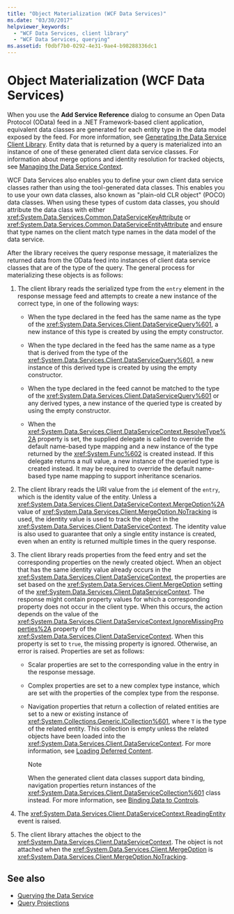 ```yaml
---
title: "Object Materialization (WCF Data Services)"
ms.date: "03/30/2017"
helpviewer_keywords:
  - "WCF Data Services, client library"
  - "WCF Data Services, querying"
ms.assetid: f0dbf7b0-0292-4e31-9ae4-b98288336dc1
---
```

# Object Materialization (WCF Data Services)

When you use the **Add Service Reference** dialog to consume an Open Data Protocol (OData) feed in a .NET Framework-based client application, equivalent data classes are generated for each entity type in the data model exposed by the feed. For more information, see [Generating the Data Service Client Library](generating-the-data-service-client-library-wcf-data-services.md). Entity data that is returned by a query is materialized into an instance of one of these generated client data service classes. For information about merge options and identity resolution for tracked objects, see [Managing the Data Service Context](managing-the-data-service-context-wcf-data-services.md).

WCF Data Services also enables you to define your own client data service classes rather than using the tool-generated data classes. This enables you to use your own data classes, also known as "plain-old CLR object" (POCO) data classes. When using these types of custom data classes, you should attribute the data class with either <xref:System.Data.Services.Common.DataServiceKeyAttribute> or <xref:System.Data.Services.Common.DataServiceEntityAttribute> and ensure that type names on the client match type names in the data model of the data service.

After the library receives the query response message, it materializes the returned data from the OData feed into instances of client data service classes that are of the type of the query. The general process for materializing these objects is as follows:

1. The client library reads the serialized type from the `entry` element in the response message feed and attempts to create a new instance of the correct type, in one of the following ways:

    - When the type declared in the feed has the same name as the type of the <xref:System.Data.Services.Client.DataServiceQuery%601>, a new instance of this type is created by using the empty constructor.

    - When the type declared in the feed has the same name as a type that is derived from the type of the <xref:System.Data.Services.Client.DataServiceQuery%601>, a new instance of this derived type is created by using the empty constructor.

    - When the type declared in the feed cannot be matched to the type of the <xref:System.Data.Services.Client.DataServiceQuery%601> or any derived types, a new instance of the queried type is created by using the empty constructor.

    - When the <xref:System.Data.Services.Client.DataServiceContext.ResolveType%2A> property is set, the supplied delegate is called to override the default name-based type mapping and a new instance of the type returned by the <xref:System.Func%602> is created instead. If this delegate returns a null value, a new instance of the queried type is created instead. It may be required to override the default name-based type name mapping to support inheritance scenarios.

2. The client library reads the URI value from the `id` element of the `entry`, which is the identity value of the entity. Unless a <xref:System.Data.Services.Client.DataServiceContext.MergeOption%2A> value of <xref:System.Data.Services.Client.MergeOption.NoTracking> is used, the identity value is used to track the object in the <xref:System.Data.Services.Client.DataServiceContext>. The identity value is also used to guarantee that only a single entity instance is created, even when an entity is returned multiple times in the query response.

3. The client library reads properties from the feed entry and set the corresponding properties on the newly created object. When an object that has the same identity value already occurs in the <xref:System.Data.Services.Client.DataServiceContext>, the properties are set based on the <xref:System.Data.Services.Client.MergeOption> setting of the <xref:System.Data.Services.Client.DataServiceContext>. The response might contain property values for which a corresponding property does not occur in the client type. When this occurs, the action depends on the value of the <xref:System.Data.Services.Client.DataServiceContext.IgnoreMissingProperties%2A> property of the <xref:System.Data.Services.Client.DataServiceContext>. When this property is set to `true`, the missing property is ignored. Otherwise, an error is raised. Properties are set as follows:

    - Scalar properties are set to the corresponding value in the entry in the response message.

    - Complex properties are set to a new complex type instance, which are set with the properties of the complex type from the response.

    - Navigation properties that return a collection of related entities are set to a new or existing instance of <xref:System.Collections.Generic.ICollection%601>, where `T` is the type of the related entity. This collection is empty unless the related objects have been loaded into the <xref:System.Data.Services.Client.DataServiceContext>. For more information, see [Loading Deferred Content](loading-deferred-content-wcf-data-services.md).

      > [!NOTE]
      > When the generated client data classes support data binding, navigation properties return instances of the <xref:System.Data.Services.Client.DataServiceCollection%601> class instead. For more information, see [Binding Data to Controls](binding-data-to-controls-wcf-data-services.md).

4. The <xref:System.Data.Services.Client.DataServiceContext.ReadingEntity> event is raised.

5. The client library attaches the object to the <xref:System.Data.Services.Client.DataServiceContext>. The object is not attached when the <xref:System.Data.Services.Client.MergeOption> is <xref:System.Data.Services.Client.MergeOption.NoTracking>.

## See also

- [Querying the Data Service](querying-the-data-service-wcf-data-services.md)
- [Query Projections](query-projections-wcf-data-services.md)
